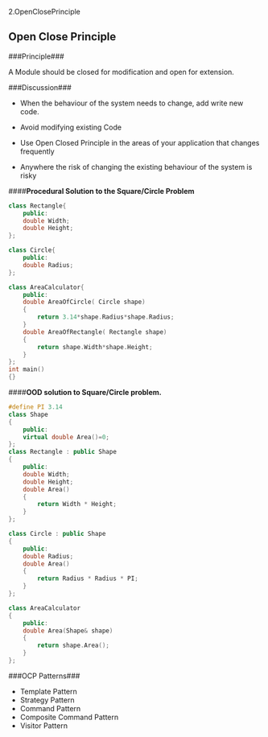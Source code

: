 2.OpenClosePrinciple

## Open Close Principle ##
###Principle###

A Module should be closed for modification and open for extension.

###Discussion###

- When the behaviour of the system needs to change, add write new code.

- Avoid modifying existing Code

- Use Open Closed Principle in the areas of your application that changes frequently

- Anywhere the risk of changing the existing behaviour of the system is risky

####**Procedural Solution to the Square/Circle Problem**
```CPP
class Rectangle{
    public:
	double Width;
	double Height;
};

class Circle{
    public:
	double Radius;
};

class AreaCalculator{
    public:
	double AreaOfCircle( Circle shape)
	{
	    return 3.14*shape.Radius*shape.Radius;
	}
	double AreaOfRectangle( Rectangle shape)
	{
	    return shape.Width*shape.Height;
	}
};
int main()
{}

```
####**OOD solution to Square/Circle problem.**

```CPP
#define PI 3.14
class Shape
{
    public:
	virtual double Area()=0;
};
class Rectangle : public Shape
{
    public:
	double Width;
	double Height;
	double Area()
	{
	    return Width * Height;
	}
};

class Circle : public Shape
{
    public:
	double Radius;
	double Area()
	{
	    return Radius * Radius * PI;
	}
};

class AreaCalculator
{
    public:
	double Area(Shape& shape)
	{
	    return shape.Area();
	}
};

```

###OCP Patterns###
- Template Pattern
- Strategy Pattern
- Command Pattern
- Composite Command Pattern
- Visitor Pattern

